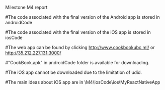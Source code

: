 Milestone M4 report

#The code associated with the final version of the Android app is stored in androidCode

#The code associated with the final version of the iOS app is stored in iosCode

#The web app can be found by clicking http://www.cookbookubc.ml/ or  http://35.212.227.131:3000/

#"CookBook.apk" in androidCode folder is available for downloading.

#The iOS app cannot be downloaded due to the limitation of udid.

#The main ideas about iOS app are in \M4\iosCode\ios\MyReactNativeApp
